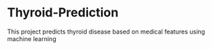 # Thyroid-Prediction
This project predicts thyroid disease based on medical features using machine learning
